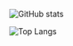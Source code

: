 

<!--
**DoyunShin/DoyunShin** is a ✨ _special_ ✨ repository because its `README.md` (this file) appears on your GitHub profile.

Here are some ideas to get you started:

- 🔭 I’m currently working on ...
- 🌱 I’m currently learning ...
- 👯 I’m looking to collaborate on ...
- 🤔 I’m looking for help with ...
- 💬 Ask me about ...
- 📫 How to reach me: ...
- 😄 Pronouns: ...
- ⚡ Fun fact: ...
-->

![GitHub stats](https://github-readme-stats.vercel.app/api?username=DoyunShin&show_icons=true&theme=onedark&count_private=true)

![Top Langs](https://github-readme-stats.vercel.app/api/top-langs/?username=DoyunShin&layout=compact&theme=onedark)
